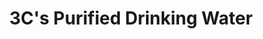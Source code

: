 ---
title: "3C's Purified Drinking Water"
url: /rodriguez/3cs-purified-drinking-water/
shop: water
---